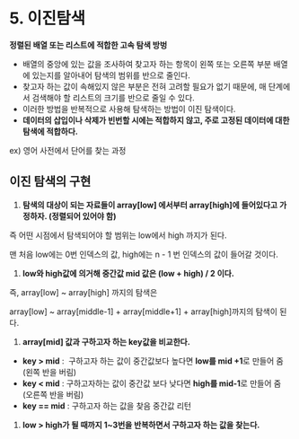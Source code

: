 # 5. 이진탐색

**정렬된 배열 또는 리스트에 적합한 고속 탐색 방벙**

- 배열의 중앙에 있는 값을 조사하여 찾고자 하는 항목이 왼쪽 또는 오른쪽 부분 배열에 있는지를 알아내어 탐색의 범위를 반으로 줄인다.
- 찾고자 하는 값이 속해있지 않은 부분은 전혀 고려할 필요가 없기 때문에, 매 단계에서 검색해야 할 리스트의 크기를 반으로 줄일 수 있다.
- 이러한 방법을 반복적으로 사용해 탐색하는 방법이 이진 탐색이다.
- **데이터의 삽입이나 삭제가 빈번할 시에는 적합하지 않고, 주로 고정된 데이터에 대한 탐색에 적합하다.**

ex) 영어 사전에서 단어를 찾는 과정

## 이진 탐색의 구현

1. **탐색의 대상이 되는 자료들이 array[low] 에서부터 array[high]에 들어있다고 가정하자. (정렬되어 있어야 함)**

즉 어떤 시점에서 탐색되어야 할 범위는 low에서 high 까지가 된다.

맨 처음 low에는 0번 인덱스의 값, high에는 n - 1 번 인덱스의 값이 들어갈 것이다.

1. **low와 high값에 의거해 중간값 mid 값은 (low + high) / 2 이다.**

즉, array[low] ~ array[high] 까지의 탐색은

array[low] ~ array[middle-1] +  array[middle+1] + array[high]까지의 탐색이 된다.

1. **array[mid] 값과 구하고자 하는 key값을 비교한다.**
- **key > mid** :  구하고자 하는 값이 중간값보다 높다면 **low를 mid +1**로 만들어 줌 (왼쪽 반을 버림)
- **key < mid** : 구하고자하는 값이 중간값 보다 낮다면 **high를 mid-1**로 만들어 줌 (오른쪽 반을 버림)
- **key == mid** : 구하고자 하는 값을 찾음 중간값 리턴

1. **low > high가 될 때까지 1~3번을 반복하면서 구하고자 하는 값을 찾는다.**